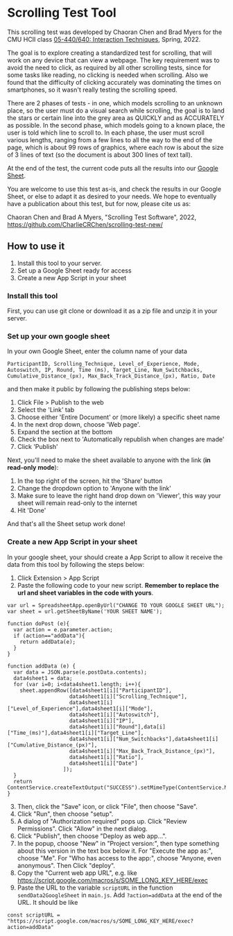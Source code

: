# Scrolling Test Tool

This scrolling test was developed by Chaoran Chen and Brad Myers for the CMU HCII class [05-440/640: Interaction Techniques]("https://www.cs.cmu.edu/~bam/uicourse/05440inter2022/"), Spring, 2022.

The goal is to explore creating a standardized test for scrolling, that will work on any device that can view a webpage. The key requirement was to avoid the need to click, as required by all other scrolling tests, since for some tasks like reading, no clicking is needed when scrolling. Also we found that the difficulty of clicking accurately was dominating the times on smartphones, so it wasn't really testing the scrolling speed.

There are 2 phases of tests - in one, which models scrolling to an unknown place, so the user must do a visual search while scrolling, the goal is to land the stars or certain line into the grey area as QUICKLY and as ACCURATELY as possible. In the second phase, which models going to a known place, the user is told which line to scroll to. In each phase, the user must scroll various lengths, ranging from a few lines to all the way to the end of the page, which is about 99 rows of graphics, where each row is about the size of 3 lines of text (so the document is about 300 lines of text tall).

At the end of the test, the current code puts all the results into our [Google Sheet](https://docs.google.com/spreadsheets/d/1IFnbDxDevUu4e9yBf4bvp2ftLrxqFBydhNRS9CWxw6M/edit?usp=sharing).

You are welcome to use this test as-is, and check the results in our Google Sheet, or else to adapt it as desired to your needs. We hope to eventually have a publication about this test, but for now, please cite us as:

Chaoran Chen and Brad A Myers, "Scrolling Test Software", 2022, https://github.com/CharlieCRChen/scrolling-test-new/ 


## How to use it

1. Install this tool to your server.
2. Set up a Google Sheet ready for access
3. Create a new App Script in your sheet

### Install this tool
First, you can use git clone or download it as a zip file and unzip it in your server.

### Set up your own google sheet
In your own Google Sheet, enter the column name of your data 
```
ParticipantID, Scrolling_Technique, Level_of_Experience, Mode, Autoswitch, IP, Round, Time (ms), Target_Line, Num_Switchbacks, Cumulative_Distance_(px), Max_Back_Track_Distance_(px), Ratio, Date
```
and then make it public by following the publishing steps below:

1. Click File > Publish to the web
2. Select the 'Link' tab
3. Choose either 'Entire Document' or (more likely) a specific sheet name
4. In the next drop down, choose 'Web page'.
5. Expand the section at the bottom
6. Check the box next to 'Automatically republish when changes are made'
7. Click 'Publish'

Next, you'll need to make the sheet available to anyone with the link (**in read-only mode**):

1. In the top right of the screen, hit the 'Share' button
2. Change the dropdown option to 'Anyone with the link'
3. Make sure to leave the right hand drop down on 'Viewer', this way your sheet will remain read-only to the internet
4. Hit 'Done'

And that's all the Sheet setup work done!

### Create a new App Script in your sheet
In your google sheet, your should create a App Script to allow it receive the data from this tool by following the steps below:

1. Click Extension > App Script
2. Paste the following code to your new script. **Remember to replace the url and sheet variables in the code with yours**.
```
var url = SpreadsheetApp.openByUrl("CHANGE TO YOUR GOOGLE SHEET URL");
var sheet = url.getSheetByName('YOUR SHEET NAME');

function doPost (e){
  var action = e.parameter.action;
  if (action=="addData"){
    return addData(e);
  }
}

function addData (e) {
  var data = JSON.parse(e.postData.contents);
  data4sheet1 = data;
  for (var i=0; i<data4sheet1.length; i++){
    sheet.appendRow([data4sheet1[i]["ParticipantID"], 
                    data4sheet1[i]["Scrolling_Technique"], 
                    data4sheet1[i]["Level_of_Experience"],data4sheet1[i]["Mode"],
                    data4sheet1[i]["Autoswitch"], 
                    data4sheet1[i]["IP"], 
                    data4sheet1[i]["Round"],data[i]["Time_(ms)"],data4sheet1[i]["Target_Line"],
                    data4sheet1[i]["Num_Switchbacks"],data4sheet1[i]["Cumulative_Distance_(px)"],
                    data4sheet1[i]["Max_Back_Track_Distance_(px)"],
                    data4sheet1[i]["Ratio"],
                    data4sheet1[i]["Date"]
                  ]);
  }
  return ContentService.createTextOutput("SUCCESS").setMimeType(ContentService.MimeType.TEXT);
}
```
3. Then, click the "Save" icon, or click "File", then choose "Save".
4. Click "Run", then choose "setup". 
5. A dialog of "Authorization required" pops up. Click "Review Permissions". Click "Allow" in the next dialog.
6. Click "Publish", then choose "Deploy as web app...".
7. In the popup, choose "New" in "Project version:", then type something about this version in the text box below it. For "Execute the app as:", choose "Me". For "Who has access to the app:", choose "Anyone, even anonymous". Then Click "deploy".
8. Copy the "Current web app URL", e.g. like https://script.google.com/macros/s/SOME_LONG_KEY_HERE/exec
9. Paste the URL to the variable `scriptURL` in the function `sendData2GoogleSheet` in `main.js`. Add `?action=addData` at the end of the URL. It should be like 
```
const scriptURL = "https://script.google.com/macros/s/SOME_LONG_KEY_HERE/exec?action=addData"
```


